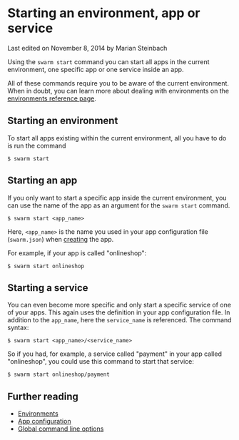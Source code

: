# Starting an environment, app or service

<p class="lastmod">Last edited on November 8, 2014 by Marian Steinbach</p>

Using the `swarm start` command you can start all apps in the current environment, one specific app or one service inside an app.

All of these commands require you to be aware of the current environment. When in doubt, you can learn more about dealing with environments on the [environments reference page](../env/).

## Starting an environment

To start all apps existing within the current environment, all you have to do is run the command

    $ swarm start

## Starting an app

If you only want to start a specific app inside the current environment, you can use the name of the app as an argument for the `swarm start` command.

    $ swarm start <app_name>

Here, `<app_name>` is the name you used in your app configuration file (`swarm.json`) when [creating](../create/) the app.

For example, if your app is called "onlineshop":

    $ swarm start onlineshop

## Starting a service

You can even become more specific and only start a specific service of one of your apps. This again uses the definition in your app configuration file. In addition to the `app_name`, here the `service_name` is referenced. The command syntax:

    $ swarm start <app_name>/<service_name>

So if you had, for example, a service called "payment" in your app called "onlineshop", you could use this command to start that service:

    $ swarm start onlineshop/payment

## Further reading

* [Environments](../env/)
* [App configuration](../swarm-json/)
* [Global command line options](../global-options/)
